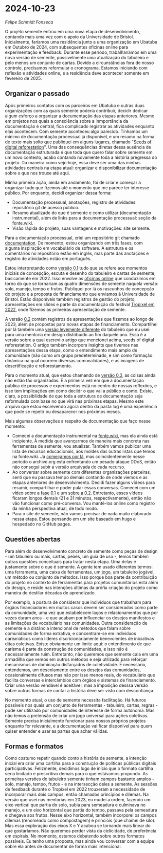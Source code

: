 # 2024-10-23

*Felipe Schmidt Fonseca*

O projeto semente entrou em uma nova etapa de desenvolvimento, contando mais uma vez com o apoio da Universidade de Bristol. Inicialmente, faríamos uma residência junto a uma organização em Ubatuba em Outubro de 2024, com subsequentes oficinas online para experimentação e feedback. Durante esse período, trabalharíamos em uma nova versão de semente, possivelmente uma atualização do tabuleiro e pelo menos um conjunto de cartas. Devido a circunstâncias fora de nosso controle, precisamos reformular o cronograma. Estamos iniciando com reflexão e atividades online, e a residência deve acontecer somente em fevereiro de 2025.

## Organizar o passado

Após primeiros contatos com os parceiros em Ubatuba e outras duas organizações com as quais semente poderia contribuir, decidir dedicar algum esforço a organizar a documentação das etapas anteriores. Mesmo em projetos nos quais a consciência sobre a inmportância da documentação é central, fica complicado registrar as atividades enquanto elas acontecem. Com semente aconteceu algo parecido. Tínhamos um mínimo de documentação processual já disponível, e um resumo na forma de texto mais solto que publiquei em alguns lugares, chamado "[Seeds of digital reforestation](https://is.efeefe.me/stuff/seeds-digital-reforestation)". Uma das consequências diretas dessa ausência de documentação estruturada é que toda que quero falar sobre semente em um novo contexto, acabo contando novamente toda a história pregressa do projeto. Da maneira como vejo hoje, essa deve ser uma das minhas atividades centrais na etapa atual: organizar e disponibilizar documentação sobre o que nos trouxe até aqui.

Minha primeira ação, ainda em andamento, foi de criar e começar a organizar tudo que fizemos até o momento que me parece ter interesse público. Por enquanto, decidi organizar dessa forma:

- Documentação processual, anotações, registro de atividades: repositório git de acesso público.
- Resumo atualizado do que é semente e como utilizar (documentação instrumental), além de links para a documentação processual: seção da fonte.wiki.
- Visão rápida do projeto, suas vantagens e motivações: site semente.

Para a documentação processual, criei um repositório git chamado [documentation](https://github.com/semente-de/documentation/). De momento, estou organizando em três fases, com alguma inspiração em vocabulário de software. A estrutura e os comentários no repositório estão em inglês, mas parte das anotações e registro de atividades estão em português.

Estou interpretando como [versão 0.1](https://github.com/semente-de/documentation/tree/main/0.1) tudo que se refere aos momentos iniciais de concepção, escuta e desenho do tabuleiro e cartas de semente, basicamente em 2022. Isso envolve as [oficinas online](https://github.com/semente-de/documentation/tree/main/0.1/workshops) que conduzimos em torno do que se tornariam as quatro dimensões de semente naquela versão: solo, manejo, tempo e frutos. Publiquei por lá os rascunhos de concepção do projeto e a proposta de financiamento que enviamos à Universidade de Bristol. Estão disponíveis também registros de gestão do projeto, apresentações em slides e parte da documentação do festival [Tropixel em 2022](https://github.com/semente-de/documentation/tree/main/0.1/tropixel), onde fizemos as primeiras apresentação de semente.

A versão [0.2](https://github.com/semente-de/documentation/tree/main/0.2) contém registros de apresentações que fizemos ao longo de 2023, além de propostas para novas etapas de financiamento. Compartilhei por lá também uma [versão levemente diferente](https://github.com/semente-de/documentation/tree/main/0.2/distributed-design) do tabuleiro que eu usei para uma mentoria em design distribuído ao fim daquele ano. Essa é a versão sobre a qual escrevi o artigo que mencionei acima, seeds of digital reforestation. O artigo também incorpora insights que tivemos nas apresentações dessa etapa, como o entendimento mais amplo de comunidade (não como um grupo predeterminado, e sim como formação dinâmica na qual ocorrem diversas comonalidades), e as imagens de desertificação e reflorestamento.

Para o momento atual, que estou chamando de [versão 0.3](https://github.com/semente-de/documentation/tree/main/0.3), as coisas ainda não estão tão organizadas. É a primeira vez em que a documentação pública de processos e experimentos está no centro de nossas reflexões, e isso tem implicações em como deciidr o que vai a público e como. Existe, claro, a possibilidade de que toda a estrutura de documentação seja reformulada com base no que virá nas próximas etapas. Mesmo este arquivo que estou escrevendo agora dentro da pasta log é uma experiência que pode se repetir ou desaparecer nos próximos meses.

Mais algumas observações a respeito de documentação que faço nesse momento:

- Comecei a documentação instrumental na [fonte.wiki](https://fonte.wiki/pt-br/projetos/semente), mas ela ainda está incipiente. À medida que avançarmos de maneira mais concreta nas ferramentas de semente, vou atualizar. Também vamos publicar uma lista de recursos educacionais, aos moldes das outras listas que temos na fonte.wiki. Já [começamos por lá](https://fonte.wiki/pt-br/listas/semente), mas coincidentemente nesse período o archive.org está enfrentando um pesado ataque DDoS, então não consegui subir a versão arquivada de cada recurso.
- Ao conversar sobre semente com diferentes organizações parceiras, senti que eu passava tempo demais contando de onde viemos e as etapas anteriores de desenvolvimento. Decidi fazer alguns vídeos para resumir, compartilhar e poder pular essas conversas. Comecei com um vídeo sobre a [fase 0.1](https://www.youtube.com/watch?v=835XcMYHLgg&list=PLSHdLCc8rAquu46BlqJEdqhrHafv-kIHU&index=3&pp=gAQBiAQB) e um [sobre a 0.2](https://www.youtube.com/watch?v=XlBeTCCfTnc&list=PLSHdLCc8rAquu46BlqJEdqhrHafv-kIHU&index=2&pp=gAQBiAQB). Entretanto, esses vídeos ficaram longos demais (21 e 31 minutos, respectivamente), então não vão funcionar como pré-conversa. Vou mantê-los online como registro da minha perspectiva atual, de todo modo.
- Para o site de semente, não vamos precisar de nada muito elaborado nessa etapa. Estou pensando em um site baseado em hugo e hospedado no GitHub pages.

## Questões abertas

Para além do desenvolvimento concreto de semente como peças de design - um tabuleiro ou mais, cartas, peões, um guia de uso -, temos também outras questões conceituais para tratar nesta etapa. Uma delas é justamente sobre o que é semente. A gente tem usado diferentes termos: uma ferramenta, uma caixa de ferramentas, um jogo, um tabuleiro jogável, um método ou conjunto de métodos. Isso porque boa parte da contribuição do projeto no contexto de ferramentas para projetos comunitários está além do design, e reside nas intenções últimas da próŕia criação do projeto como maneira de destilar décadas de aprendizado.

Por exemplo, a postura de considerar que indivíduos que trabalham para órgãos financiadores em muitos casos devem ser considerados como parte da comunidade, uma vez que estabelecem laços e relacionamentos que por vezes duram anos - e que acabam por influenciar os desejos manifestos e as limitações de vocabulário nas comunidades. Outra consideração de semente é a distância intencional de métodos que falam sobre comunidades de forma extrativa, e concentram-se em indivíduos carismáticos como líderes discricionariamente benevolentes de iniciativas ditas coletivas. Existe obviamente um limite aqui: o entendimento de que carisma é parte da construção de comunidades, e isso não é necessariamente ruim. Entretanto, não queremos que semente caia em uma armadilha que vemos em outros métodos e seja utilizado para reforçar mecanismos de dominação disfarçados de coletividade. É necessário, entendemos, um descolamento entre os desejos das comunidades, ocasionalmente difusos mas não por isso menos reais, do vocabulário que facilita conversas e intercâmbios com órgãos e sistemas de financiamento. Criar uma versão vendável é aceitável, mas a imposição desssa versão sobre outras formas de contar a história deve ser visto com desconfiança.

No momento atual, o uso de semente necessita facilitação. Há futuros possíveis nos quais um conjunto de ferramentas - tabuleiro, cartas, regras - pode ser utilizado por comunidades de interesse de forma autônoma. Mas não temos a pretensão de criar um jogo universal para ações coletivas. Semente precisa inicialmente funcionar para nossos próprios projetos enquanto for relevante, e a documentação vai ficar disponível para quem quiser entender e usar as partes que achar válidas.

## Formas e formatos

Como costumo repetir quando conto a história de semente, a intenção inicial era criar uma cartilha para a construção de políticas públicas digitais participativas. Felizmente, decidimos logo de início que o formato cartilha seria limitado e prescritivo demais para o que estávamos propondo. As primeiras versões do tabuleiro semente tinham campos bastante amplos - solo, manejo, tempo, frutos - e na intersecção deles a semente. As sessões de feedback durante o Tropixel em 2022 trouxeram a necessidade de incorporar mais dois campos, então chamados princípios e dilemas. Na versão que usei nas mentorias em 2023, eu mudei a ordem, fazendo um eixo vertical que partia do solo, subia para semeadura e culminava no manejo, e um eixo horizontal que partia do tempo, passava pela semeadura e chegava aos frutos. Nesse eixo horizontal, também incorporei os campos dilemas (renomeado como compostagem) e princíóis (que chamei de silo). Mas essa exploração dos eixos X e Y acabou se tornando mais linear do que gostaríamos. Não queremos perder vista da ciclicidade, de preferência em espirais. No momento, estamos debatendo sobre outros formatos possíveis. Eu tenho uma proposta, mas ainda vou conversar com a equipe sobre ela antes de documentar de forma mais intencional.